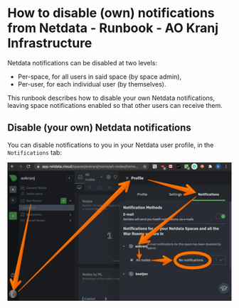 # How to disable (own) notifications from Netdata - Runbook - AO Kranj Infrastructure

Netdata notifications can be disabled at two levels:
* Per-space, for all users in said space (by space admin),
* Per-user, for each individual user (by themselves).

This runbook describes how to disable your own Netdata notifications,
leaving space notifications enabled so that other users can receive them.



## Disable (your own) Netdata notifications

You can disable notifications to you in your Netdata user profile,
in the `Notifications` tab:

![Netdata disable own notifications](netdata-disable-own-notifications.png)
